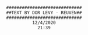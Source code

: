           
                        
                        
                                        #############################
                                        ##TEXT BY DOR LEVY - REUVEN##
                                        #############################
                                                  12/4/2020
                                                    21:39


